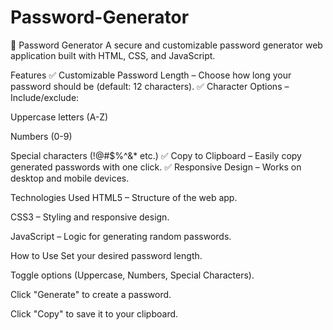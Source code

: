 # Password-Generator
🔐 Password Generator
A secure and customizable password generator web application built with HTML, CSS, and JavaScript.

Features
✅ Customizable Password Length – Choose how long your password should be (default: 12 characters).
✅ Character Options – Include/exclude:

Uppercase letters (A-Z)

Numbers (0-9)

Special characters (!@#$%^&* etc.)
✅ Copy to Clipboard – Easily copy generated passwords with one click.
✅ Responsive Design – Works on desktop and mobile devices.

Technologies Used
HTML5 – Structure of the web app.

CSS3 – Styling and responsive design.

JavaScript – Logic for generating random passwords.

How to Use
Set your desired password length.

Toggle options (Uppercase, Numbers, Special Characters).

Click "Generate" to create a password.

Click "Copy" to save it to your clipboard.


